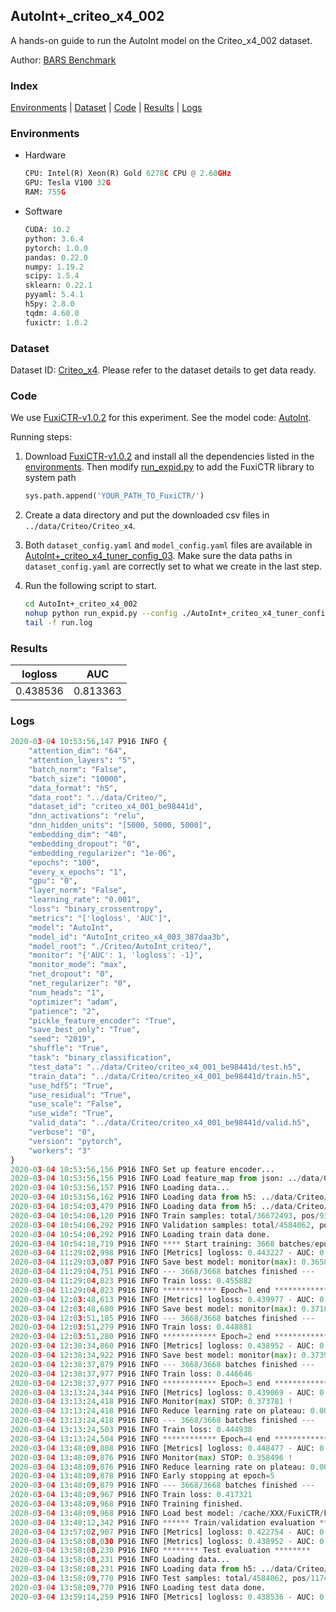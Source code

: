 ## AutoInt+_criteo_x4_002

A hands-on guide to run the AutoInt model on the Criteo_x4_002 dataset.

Author: [BARS Benchmark](https://github.com/reczoo/BARS/blob/main/CITATION)

### Index
[Environments](#Environments) | [Dataset](#Dataset) | [Code](#Code) | [Results](#Results) | [Logs](#Logs)

### Environments
+ Hardware

  ```python
  CPU: Intel(R) Xeon(R) Gold 6278C CPU @ 2.60GHz
  GPU: Tesla V100 32G
  RAM: 755G

  ```

+ Software

  ```python
  CUDA: 10.2
  python: 3.6.4
  pytorch: 1.0.0
  pandas: 0.22.0
  numpy: 1.19.2
  scipy: 1.5.4
  sklearn: 0.22.1
  pyyaml: 5.4.1
  h5py: 2.8.0
  tqdm: 4.60.0
  fuxictr: 1.0.2
  ```

### Dataset
Dataset ID: [Criteo_x4](https://github.com/reczoo/Datasets/tree/main/Criteo/Criteo_x4). Please refer to the dataset details to get data ready.

### Code

We use [FuxiCTR-v1.0.2](https://github.com/reczoo/FuxiCTR/tree/v1.0.2) for this experiment. See the model code: [AutoInt](https://github.com/reczoo/FuxiCTR/blob/v1.0.2/fuxictr/pytorch/models/AutoInt.py).

Running steps:

1. Download [FuxiCTR-v1.0.2](https://github.com/reczoo/FuxiCTR/archive/refs/tags/v1.0.2.zip) and install all the dependencies listed in the [environments](#environments). Then modify [run_expid.py](./run_expid.py#L5) to add the FuxiCTR library to system path
    
    ```python
    sys.path.append('YOUR_PATH_TO_FuxiCTR/')
    ```

2. Create a data directory and put the downloaded csv files in `../data/Criteo/Criteo_x4`.

3. Both `dataset_config.yaml` and `model_config.yaml` files are available in [AutoInt+_criteo_x4_tuner_config_03](./AutoInt+_criteo_x4_tuner_config_03). Make sure the data paths in `dataset_config.yaml` are correctly set to what we create in the last step.

4. Run the following script to start.

    ```bash
    cd AutoInt+_criteo_x4_002
    nohup python run_expid.py --config ./AutoInt+_criteo_x4_tuner_config_03 --expid AutoInt_criteo_x4_003_1a01a590 --gpu 0 > run.log &
    tail -f run.log
    ```

### Results

| logloss | AUC  |
|:--------------------:|:--------------------:|
| 0.438536 | 0.813363  |


### Logs
```python
2020-03-04 10:53:56,147 P916 INFO {
    "attention_dim": "64",
    "attention_layers": "5",
    "batch_norm": "False",
    "batch_size": "10000",
    "data_format": "h5",
    "data_root": "../data/Criteo/",
    "dataset_id": "criteo_x4_001_be98441d",
    "dnn_activations": "relu",
    "dnn_hidden_units": "[5000, 5000, 5000]",
    "embedding_dim": "40",
    "embedding_dropout": "0",
    "embedding_regularizer": "1e-06",
    "epochs": "100",
    "every_x_epochs": "1",
    "gpu": "0",
    "layer_norm": "False",
    "learning_rate": "0.001",
    "loss": "binary_crossentropy",
    "metrics": "['logloss', 'AUC']",
    "model": "AutoInt",
    "model_id": "AutoInt_criteo_x4_003_387daa3b",
    "model_root": "./Criteo/AutoInt_criteo/",
    "monitor": "{'AUC': 1, 'logloss': -1}",
    "monitor_mode": "max",
    "net_dropout": "0",
    "net_regularizer": "0",
    "num_heads": "1",
    "optimizer": "adam",
    "patience": "2",
    "pickle_feature_encoder": "True",
    "save_best_only": "True",
    "seed": "2019",
    "shuffle": "True",
    "task": "binary_classification",
    "test_data": "../data/Criteo/criteo_x4_001_be98441d/test.h5",
    "train_data": "../data/Criteo/criteo_x4_001_be98441d/train.h5",
    "use_hdf5": "True",
    "use_residual": "True",
    "use_scale": "False",
    "use_wide": "True",
    "valid_data": "../data/Criteo/criteo_x4_001_be98441d/valid.h5",
    "verbose": "0",
    "version": "pytorch",
    "workers": "3"
}
2020-03-04 10:53:56,156 P916 INFO Set up feature encoder...
2020-03-04 10:53:56,156 P916 INFO Load feature_map from json: ../data/Criteo/criteo_x4_001_be98441d/feature_map.json
2020-03-04 10:53:56,157 P916 INFO Loading data...
2020-03-04 10:53:56,162 P916 INFO Loading data from h5: ../data/Criteo/criteo_x4_001_be98441d/train.h5
2020-03-04 10:54:03,479 P916 INFO Loading data from h5: ../data/Criteo/criteo_x4_001_be98441d/valid.h5
2020-03-04 10:54:06,120 P916 INFO Train samples: total/36672493, pos/9396350, neg/27276143, ratio/25.62%
2020-03-04 10:54:06,292 P916 INFO Validation samples: total/4584062, pos/1174544, neg/3409518, ratio/25.62%
2020-03-04 10:54:06,292 P916 INFO Loading train data done.
2020-03-04 10:54:18,719 P916 INFO **** Start training: 3668 batches/epoch ****
2020-03-04 11:29:02,998 P916 INFO [Metrics] logloss: 0.443227 - AUC: 0.809029
2020-03-04 11:29:03,087 P916 INFO Save best model: monitor(max): 0.365802
2020-03-04 11:29:04,751 P916 INFO --- 3668/3668 batches finished ---
2020-03-04 11:29:04,823 P916 INFO Train loss: 0.455882
2020-03-04 11:29:04,823 P916 INFO ************ Epoch=1 end ************
2020-03-04 12:03:48,613 P916 INFO [Metrics] logloss: 0.439977 - AUC: 0.811790
2020-03-04 12:03:48,680 P916 INFO Save best model: monitor(max): 0.371813
2020-03-04 12:03:51,185 P916 INFO --- 3668/3668 batches finished ---
2020-03-04 12:03:51,279 P916 INFO Train loss: 0.448881
2020-03-04 12:03:51,280 P916 INFO ************ Epoch=2 end ************
2020-03-04 12:38:34,860 P916 INFO [Metrics] logloss: 0.438952 - AUC: 0.812871
2020-03-04 12:38:34,922 P916 INFO Save best model: monitor(max): 0.373920
2020-03-04 12:38:37,879 P916 INFO --- 3668/3668 batches finished ---
2020-03-04 12:38:37,977 P916 INFO Train loss: 0.446646
2020-03-04 12:38:37,977 P916 INFO ************ Epoch=3 end ************
2020-03-04 13:13:24,344 P916 INFO [Metrics] logloss: 0.439069 - AUC: 0.812850
2020-03-04 13:13:24,418 P916 INFO Monitor(max) STOP: 0.373781 !
2020-03-04 13:13:24,418 P916 INFO Reduce learning rate on plateau: 0.000100
2020-03-04 13:13:24,418 P916 INFO --- 3668/3668 batches finished ---
2020-03-04 13:13:24,503 P916 INFO Train loss: 0.444938
2020-03-04 13:13:24,504 P916 INFO ************ Epoch=4 end ************
2020-03-04 13:48:09,808 P916 INFO [Metrics] logloss: 0.448477 - AUC: 0.806974
2020-03-04 13:48:09,876 P916 INFO Monitor(max) STOP: 0.358496 !
2020-03-04 13:48:09,876 P916 INFO Reduce learning rate on plateau: 0.000010
2020-03-04 13:48:09,878 P916 INFO Early stopping at epoch=5
2020-03-04 13:48:09,879 P916 INFO --- 3668/3668 batches finished ---
2020-03-04 13:48:09,967 P916 INFO Train loss: 0.417321
2020-03-04 13:48:09,968 P916 INFO Training finished.
2020-03-04 13:48:09,968 P916 INFO Load best model: /cache/XXX/FuxiCTR/benchmarks/Criteo/AutoInt_criteo/criteo_x4_001_be98441d/AutoInt_criteo_x4_003_387daa3b_criteo_x4_001_be98441d_model.ckpt
2020-03-04 13:48:12,342 P916 INFO ****** Train/validation evaluation ******
2020-03-04 13:57:02,907 P916 INFO [Metrics] logloss: 0.422754 - AUC: 0.830164
2020-03-04 13:58:08,030 P916 INFO [Metrics] logloss: 0.438952 - AUC: 0.812871
2020-03-04 13:58:08,230 P916 INFO ******** Test evaluation ********
2020-03-04 13:58:08,231 P916 INFO Loading data...
2020-03-04 13:58:08,231 P916 INFO Loading data from h5: ../data/Criteo/criteo_x4_001_be98441d/test.h5
2020-03-04 13:58:09,770 P916 INFO Test samples: total/4584062, pos/1174544, neg/3409518, ratio/25.62%
2020-03-04 13:58:09,770 P916 INFO Loading test data done.
2020-03-04 13:59:14,259 P916 INFO [Metrics] logloss: 0.438536 - AUC: 0.813363

```
